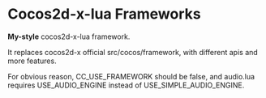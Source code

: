 # Cocos2d-x-lua Frameworks

**My-style** cocos2d-x-lua framework.

It replaces cocos2d-x official src/cocos/framework, with different apis and more features.

For obvious reason, CC_USE_FRAMEWORK should be false, and audio.lua requires USE_AUDIO_ENGINE instead of USE_SIMPLE_AUDIO_ENGINE.
